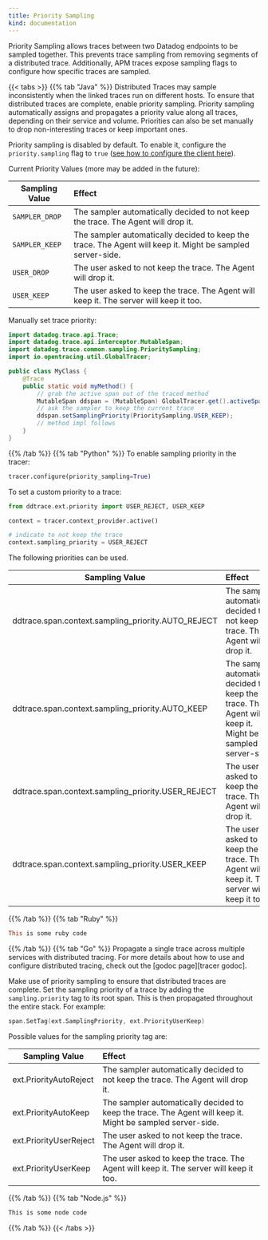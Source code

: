```yaml
---
title: Priority Sampling
kind: documentation
---
```


Priority Sampling allows traces between two Datadog endpoints to be sampled together. This prevents trace sampling from removing segments of a distributed trace. Additionally, APM traces expose sampling flags to configure how specific traces are sampled.

{{< tabs >}}
{{% tab "Java" %}}
Distributed Traces may sample inconsistently when the linked traces run on different hosts. To ensure that distributed traces are complete, enable priority sampling. Priority sampling automatically assigns and propagates a priority value along all traces, depending on their service and volume. Priorities can also be set manually to drop non-interesting traces or keep important ones.

Priority sampling is disabled by default. To enable it, configure the `priority.sampling` flag to `true` ([see how to configure the client here](/tracing/setup/java/#configuration)).

Current Priority Values (more may be added in the future):

| Sampling Value | Effect                                                                                                     |
| --------       | :--------------------------------------------------                                                        |
| `SAMPLER_DROP` | The sampler automatically decided to not keep the trace. The Agent will drop it.                           |
| `SAMPLER_KEEP` | The sampler automatically decided to keep the trace. The Agent will keep it. Might be sampled server-side. |
| `USER_DROP`    | The user asked to not keep the trace. The Agent will drop it.                                              |
| `USER_KEEP`    | The user asked to keep the trace. The Agent will keep it. The server will keep it too.                     |

Manually set trace priority:
```java
import datadog.trace.api.Trace;
import datadog.trace.api.interceptor.MutableSpan;
import datadog.trace.common.sampling.PrioritySampling;
import io.opentracing.util.GlobalTracer;

public class MyClass {
    @Trace
    public static void myMethod() {
        // grab the active span out of the traced method
        MutableSpan ddspan = (MutableSpan) GlobalTracer.get().activeSpan();
        // ask the sampler to keep the current trace
        ddspan.setSamplingPriority(PrioritySampling.USER_KEEP);
        // method impl follows
    }
}
```
{{% /tab %}}
{{% tab "Python" %}}
To enable sampling priority in the tracer:
```python
tracer.configure(priority_sampling=True)
```

To set a custom priority to a trace:

```python
from ddtrace.ext.priority import USER_REJECT, USER_KEEP

context = tracer.context_provider.active()

# indicate to not keep the trace
context.sampling_priority = USER_REJECT
```

The following priorities can be used.

|                   Sampling Value                   |                                                   Effect                                                   |
| -------------------------------------------------- | :--------------------------------------------------------------------------------------------------------- |
| ddtrace.span.context.sampling_priority.AUTO_REJECT | The sampler automatically decided to not keep the trace. The Agent will drop it.                           |
| ddtrace.span.context.sampling_priority.AUTO_KEEP   | The sampler automatically decided to keep the trace. The Agent will keep it. Might be sampled server-side. |
| ddtrace.span.context.sampling_priority.USER_REJECT | The user asked to not keep the trace. The Agent will drop it.                                              |
| ddtrace.span.context.sampling_priority.USER_KEEP   | The user asked to keep the trace. The Agent will keep it. The server will keep it too.                     |

{{% /tab %}}
{{% tab "Ruby" %}}
```ruby
This is some ruby code
```
{{% /tab %}}
{{% tab "Go" %}}
Propagate a single trace across multiple services with distributed tracing. For more details about how to use and configure distributed tracing, check out the [godoc page][tracer godoc].

Make use of priority sampling to ensure that distributed traces are complete. Set the sampling priority of a trace by adding the `sampling.priority` tag to its root span. This is then propagated throughout the entire stack. For example:

```go
span.SetTag(ext.SamplingPriority, ext.PriorityUserKeep)
```

Possible values for the sampling priority tag are:

| Sampling Value             | Effect                                                                                                      |
| -------------------------- | :---------------------------------------------------------------------------------------------------------- |
| ext.PriorityAutoReject     | The sampler automatically decided to not keep the trace. The Agent will drop it.                            |
| ext.PriorityAutoKeep       | The sampler automatically decided to keep the trace. The Agent will keep it. Might be sampled server-side.  |
| ext.PriorityUserReject     | The user asked to not keep the trace. The Agent will drop it.                                               |
| ext.PriorityUserKeep       | The user asked to keep the trace. The Agent will keep it. The server will keep it too.                      |

{{% /tab %}}
{{% tab "Node.js" %}}

```javascript
This is some node code
```

{{% /tab %}}
{{< /tabs >}}